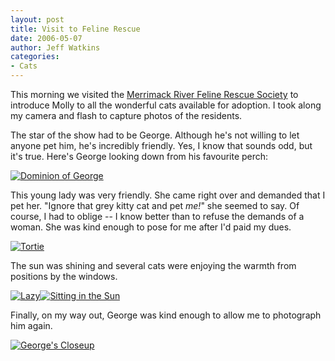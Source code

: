 ```yaml
---
layout: post
title: Visit to Feline Rescue
date: 2006-05-07
author: Jeff Watkins
categories:
- Cats
---
```


This morning we visited the [Merrimack River Feline Rescue Society](http://www.mrfrs.org/) to introduce Molly to all the wonderful cats available for adoption. I took along my camera and flash to capture photos of the residents.

The star of the show had to be George. Although he's not willing to let anyone pet him, he's incredibly friendly. Yes, I know that sounds odd, but it's true. Here's George looking down from his favourite perch:

<div class="figure"><a href="http://www.flickr.com/photo.gne?id=142240829"><img class="photo" src="http://static.flickr.com/52/142240829_8f7fbd5faf.jpg" alt="Dominion of George" border="0"></a> </div>

This young lady was very friendly. She came right over and demanded that I pet her. "Ignore that grey kitty cat and pet *me!*" she seemed to say. Of course, I had to oblige -- I know better than to refuse the demands of a woman. She was kind enough to pose for me after I'd paid my dues.

<div class="figure"><a href="http://www.flickr.com/photo.gne?id=142241018"><img class="photo" src="http://static.flickr.com/54/142241018_c79e720649.jpg" alt="Tortie" border="0"></a> </div>

The sun was shining and several cats were enjoying the warmth from positions by the windows.

<div class="figure"><a href="http://www.flickr.com/photo.gne?id=142240967"><img class="photo" src="http://static.flickr.com/45/142240967_5591f89794.jpg" alt="Lazy" border="0"></a><a href="http://www.flickr.com/photo.gne?id=142240911"><img class="photo" src="http://static.flickr.com/45/142240911_624ebd1f02.jpg" alt="Sitting in the Sun" border="0"></a> </div>

Finally, on my way out, George was kind enough to allow me to photograph him again.

<div class="figure"><a href="http://www.flickr.com/photo.gne?id=142241044"><img class="photo" src="http://static.flickr.com/55/142241044_fb47cf8ba8.jpg" alt="George's Closeup" border="0"></a> </div>